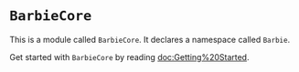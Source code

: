 # ``BarbieCore``

This is a module called `BarbieCore`. It declares a namespace called ``Barbie``.

Get started with `BarbieCore` by reading <doc:Getting%20Started>.
